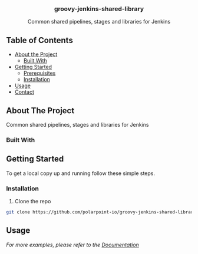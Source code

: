 <!--
*** I'm using markdown "reference style" links for readability.
*** Reference links are enclosed in brackets [ ] instead of parentheses ( ).
*** See the bottom of this document for the declaration of the reference variables
*** for contributors-url, forks-url, etc. This is an optional, concise syntax you may use.
*** https://www.markdownguide.org/basic-syntax/#reference-style-links
-->

  <h3 align="center">groovy-jenkins-shared-library</h3>

  <p align="center">
    Common shared pipelines, stages and libraries for Jenkins
    <br />
  </p>




<!-- TABLE OF CONTENTS -->
## Table of Contents

* [About the Project](#about-the-project)
  * [Built With](#built-with)
* [Getting Started](#getting-started)
  * [Prerequisites](#prerequisites)
  * [Installation](#installation)
* [Usage](#usage)
* [Contact](#contact)



<!-- ABOUT THE PROJECT -->
## About The Project

Common shared pipelines, stages and libraries for Jenkins

### Built With




<!-- GETTING STARTED -->
## Getting Started

To get a local copy up and running follow these simple steps.



### Installation
 
1. Clone the repo
```sh
git clone https://github.com/polarpoint-io/groovy-jenkins-shared-library
```


<!-- USAGE EXAMPLES -->
## Usage


_For more examples, please refer to the [Documentation](https://example.com)_



